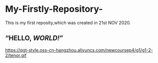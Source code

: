 # My-Firstly-Repository-
This is my first reposity,which was created in 21st NOV 2020.
## “**HELLO**, *WORLD!*”
https://qgt-style.oss-cn-hangzhou.aliyuncs.com/newcoursep4/g1/g1-2-2/tenor.gif
